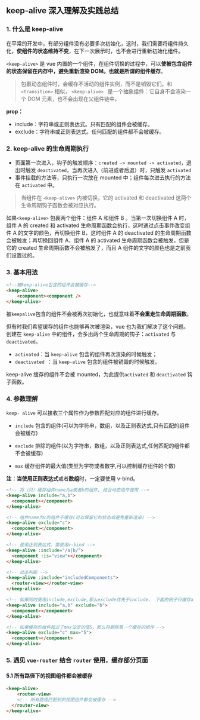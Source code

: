 ## keep-alive 深入理解及实践总结

### 1. 什么是 keep-alive

在平常的开发中，有部分组件没有必要多次初始化，这时，我们需要将组件持久化，**使组件的状态维持不变**，在下一次展示时，也不会进行重新初始化组件。

`<keep-alive>` 是 vue 内置的一个组件，在组件切换的过程中，可以**使被包含组件的状态保留在内存中，避免重新渲染 DOM。**也就是所谓的**组件缓存**。

> <keep-alive> 包裹动态组件时，会缓存不活动的组件实例，而不是销毁它们。和 `<transition>` 相似， `<keep-alive> ` 是一个抽象组件：它自身不会渲染一个 DOM 元素，也不会出现在父组件链中。

**prop：**

- include：字符串或正则表达式。只有匹配的组件会被缓存。
- exclude：字符串或正则表达式。任何匹配的组件都不会被缓存。

### 2. keep-alive 的生命周期执行

- 页面第一次进入，钩子的触发顺序：`created -> mounted -> activated`，退出时触发 `deactivated`，当再次进入（前进或者后退）时，只触发 `activated`
- 事件挂载的方法等，只执行一次放在 mounted 中；组件每次进去执行的方法在 `activated` 中。

> 当组件在 `<keep-alive>` 内被切换，它的 activated 和 deactivated 这两个生命周期钩子函数会被对应执行。

如果`<keep-alive>` 包裹两个组件：组件 A 和组件 B 。当第一次切换组件 A 时，组件 A 的 created 和 activated 生命周期函数会执行，这时通过点击事件改变组件 A 的文字的颜色，再切换组件 B，这时组件 A 的 deactivated 的生命周期函数会被触发；再切换回组件 A，组件 A 的 activated 生命周期函数会被触发，但是它的 created 生命周期函数不会被触发了，而且 A 组件的文字的颜色也是之前我们设置过的。

### 3. 基本用法

```html
<!--被keep-alive包含的组件会被缓存-->
<keep-alive>
    <component><component />
</keep-alive>
```

被`keepalive`包含的组件不会被再次初始化，也就意味着**不会重走生命周期函数**。

但有时我们希望缓存的组件也能够再次被渲染，vue 也为我们解决了这个问题。创建在 `keep-alive` 中的组件，会多出两个生命周期的钩子：`activated` 与  `deactivated`。

- `activated`：当 `keep-alive` 包含的组件再次渲染的时候触发；
- `deactivated `：当 `keep-alive` 包含的组件被销毁的时候触发。

keep-alive 缓存的组件不会被 mounted，为此提供`activated` 和 `deactivated` 钩子函数。

### 4. 参数理解

`keep- alive` 可以接收三个属性作为参数匹配对应的组件进行缓存。

- `include` 包含的组件(可以为字符串，数组，以及正则表达式,只有匹配的组件会被缓存)

- `exclude` 排除的组件(以为字符串，数组，以及正则表达式,任何匹配的组件都不会被缓存)

- `max` 缓存组件的最大值(类型为字符或者数字,可以控制缓存组件的个数)

**注：**当使用**正则表达式**或者**数组**时，一定要使用 v-bind。

```html
<!-- 将（只）缓存组件name为a或者b的组件, 结合动态组件使用 -->
<keep-alive include="a,b">
  <component></component>
</keep-alive>

<!-- 组件name为c的组件不缓存(可以保留它的状态或避免重新渲染) -->
<keep-alive exclude="c"> 
  <component></component>
</keep-alive>

<!-- 使用正则表达式，需使用v-bind -->
<keep-alive :include="/a|b/">
  <component :is="view"></component>
</keep-alive>

<!-- 动态判断 -->
<keep-alive :include="includedComponents">
  <router-view></router-view>
</keep-alive>

<!-- 如果同时使用include,exclude,那么exclude优先于include， 下面的例子只缓存a组件 -->
<keep-alive include="a,b" exclude="b"> 
  <component></component>
</keep-alive>

<!-- 如果缓存的组件超过了max设定的值5，那么将删除第一个缓存的组件 -->
<keep-alive exclude="c" max="5"> 
  <component></component>
</keep-alive>
```

### 5. 遇见 `vue-router` 结合 `router` 使用，缓存部分页面

#### 5.1 所有路径下的视图组件都会被缓存

```html
<keep-alive>
	<router-view>
  	<!-- 所有路径匹配到的视图组件都会被缓存 -->
  </router-view>
</keep-alive>
```


